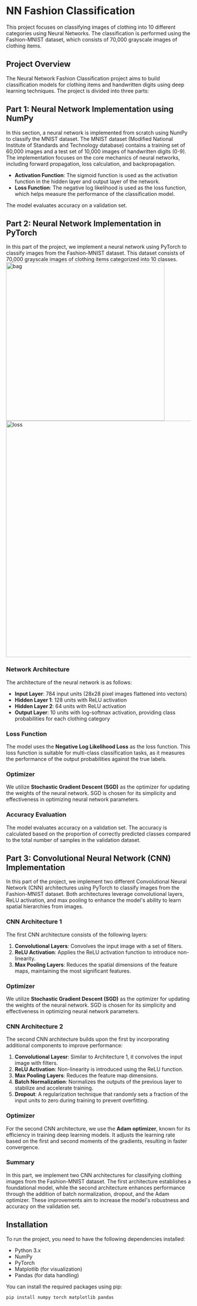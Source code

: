 # NN Fashion Classification

This project focuses on classifying images of clothing into 10 different categories using Neural Networks. The classification is performed using the Fashion-MNIST dataset, which consists of 70,000 grayscale images of clothing items.

## Project Overview

The Neural Network Fashion Classification project aims to build classification models for clothing items and handwritten digits using deep learning techniques. The project is divided into three parts:

## Part 1: Neural Network Implementation using NumPy

In this section, a neural network is implemented from scratch using NumPy to classify the MNIST dataset. The MNIST dataset (Modified National Institute of Standards and Technology database) contains a training set of 60,000 images and a test set of 10,000 images of handwritten digits (0-9). The implementation focuses on the core mechanics of neural networks, including forward propagation, loss calculation, and backpropagation. 

- **Activation Function**: The sigmoid function is used as the activation function in the hidden layer and output layer of the network.
- **Loss Function**: The negative log likelihood is used as the loss function, which helps measure the performance of the classification model. 

The model evaluates accuracy on a validation set.


## Part 2: Neural Network Implementation in PyTorch

In this part of the project, we implement a neural network using PyTorch to classify images from the Fashion-MNIST dataset. This dataset consists of 70,000 grayscale images of clothing items categorized into 10 classes.
<img width="432" alt="bag" src="https://github.com/user-attachments/assets/6ce3543c-2b52-4fa5-926a-3e4b6f34b9df">
<img width="645" alt="‏‏loss" src="https://github.com/user-attachments/assets/34f09f6d-57d8-4aad-b1e2-fb4c72f29e62">

### Network Architecture

The architecture of the neural network is as follows:

- **Input Layer**: 784 input units (28x28 pixel images flattened into vectors)
- **Hidden Layer 1**: 128 units with ReLU activation
- **Hidden Layer 2**: 64 units with ReLU activation
- **Output Layer**: 10 units with log-softmax activation, providing class probabilities for each clothing category

### Loss Function

The model uses the **Negative Log Likelihood Loss** as the loss function. This loss function is suitable for multi-class classification tasks, as it measures the performance of the output probabilities against the true labels.

### Optimizer

We utilize **Stochastic Gradient Descent (SGD)** as the optimizer for updating the weights of the neural network. SGD is chosen for its simplicity and effectiveness in optimizing neural network parameters.

### Accuracy Evaluation

The model evaluates accuracy on a validation set. The accuracy is calculated based on the proportion of correctly predicted classes compared to the total number of samples in the validation dataset.


## Part 3: Convolutional Neural Network (CNN) Implementation

In this part of the project, we implement two different Convolutional Neural Network (CNN) architectures using PyTorch to classify images from the Fashion-MNIST dataset. Both architectures leverage convolutional layers, ReLU activation, and max pooling to enhance the model's ability to learn spatial hierarchies from images.

### CNN Architecture 1

The first CNN architecture consists of the following layers:

1. **Convolutional Layers**: Convolves the input image with a set of filters.
2. **ReLU Activation**: Applies the ReLU activation function to introduce non-linearity.
3. **Max Pooling Layers**: Reduces the spatial dimensions of the feature maps, maintaining the most significant features.
   
### Optimizer

We utilize **Stochastic Gradient Descent (SGD)** as the optimizer for updating the weights of the neural network. SGD is chosen for its simplicity and effectiveness in optimizing neural network parameters.

### CNN Architecture 2

The second CNN architecture builds upon the first by incorporating additional components to improve performance:

1. **Convolutional Layesr**: Similar to Architecture 1, it convolves the input image with filters.
2. **ReLU Activation**: Non-linearity is introduced using the ReLU function.
3. **Max Pooling Layers**: Reduces the feature map dimensions.
4. **Batch Normalization**: Normalizes the outputs of the previous layer to stabilize and accelerate training.
5. **Dropout**: A regularization technique that randomly sets a fraction of the input units to zero during training to prevent overfitting.

### Optimizer

For the second CNN architecture, we use the **Adam optimizer**, known for its efficiency in training deep learning models. It adjusts the learning rate based on the first and second moments of the gradients, resulting in faster convergence.

### Summary

In this part, we implement two CNN architectures for classifying clothing images from the Fashion-MNIST dataset. The first architecture establishes a foundational model, while the second architecture enhances performance through the addition of batch normalization, dropout, and the Adam optimizer. These improvements aim to increase the model's robustness and accuracy on the validation set.

## Installation

To run the project, you need to have the following dependencies installed:

- Python 3.x
- NumPy
- PyTorch
- Matplotlib (for visualization)
- Pandas (for data handling)

You can install the required packages using pip:

```bash
pip install numpy torch matplotlib pandas
